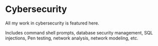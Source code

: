 # Cybersecurity
All my work in cybersecurity is featured here.

Includes command shell prompts, database security management, SQL injections, Pen testing, network analysis, network modeling, etc.

